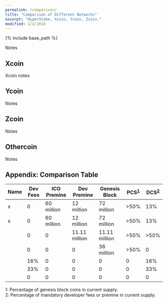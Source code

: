 ```yaml
---
permalink: /comparison/
title: "Comparison of Different Networks"
excerpt: "HyperStake, Xcoin, Ycoin, Zcoin."
modified: 1/4/2018
---
```


{% include base_path %}

Notes

## Xcoin

Xcoin notes

## Ycoin

Notes

## Zcoin

Notes

## Othercoin

Notes


## Appendix: Comparison Table

| Name             | Dev Fees | ICO Premine |   Dev Premine | Genesis Block | PCS<sup><a href="#pcs">1</a></sup> | DCS<sup><a href="#dcs">2</a></sup> |
|------------------|----------|-------------|---------------|---------------|------------------------------------|------------------------------------|
| x                |        0 |  60 million |    12 million | 72 million    |                               >50% |                                13% |
| x                |        0 |  60 million |    12 million | 72 million    |                               >50% |                                13% |
|                  |        0 |           0 | 11.11 million | 11.11 million |                               >50% |                               >50% |
|                  |        0 |           0 |             0 | 36 million    |                               >50% |                                  0 |
|                  |      16% |           0 |             0 | 0             |                                  0 |                                16% |
|                  |      33% |           0 |             0 | 0             |                                  0 |                                33% |
|                  |        0 |           0 |             0 | 0             |                                  0 |                                  0 |

<a name="pcs">1</a>: Percentage of genesis block coins in current supply.<br />
<a name="dcs">2</a>: Percentage of mandatory developer fees or premine in current supply.
